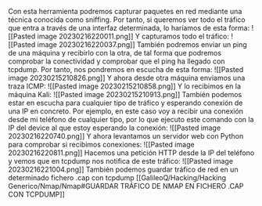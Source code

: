 Con esta herramienta podremos capturar paquetes en red mediante una técnica conocida como sniffing. Por tanto, si queremos ver todo el tráfico que entra a través de una interfaz determinada, lo haríamos de esta forma:
![[Pasted image 20230216220011.png]]
Y capturamos todo el tráfico:
![[Pasted image 20230216220037.png]]
También podremos enviar un ping de una máquina y recibirlo con la otra, de tal forma que podremos comprobar la conectividad y comprobar que el ping ha llegado con tcpdump. Por tanto, nos pondremos en escucha de esta forma:
![[Pasted image 20230215210826.png]]
Y ahora desde otra máquina enviamos una traza ICMP:
![[Pasted image 20230215210858.png]]
Y lo recibimos en la máquina Kali:
![[Pasted image 20230215210913.png]]
También podemos estar en escucha para cualquier tipo de tráfico y esperando conexión de una IP en concreto. Por ejemplo, en este caso voy a recibir una conexión desde mi teléfono de cualquier tipo, por lo que ejecuto este comando con la IP del device al que estoy esperando la conexión:
![[Pasted image 20230216220740.png]]
Y ahora levantamos un servidor web con Python para comprobar si recibimos conexiones:
![[Pasted image 20230216220811.png]]
Hacemos una petición HTTP desde la IP del teléfono y vemos que en tcpdump nos notifica de este tráfico:
![[Pasted image 20230216221004.png]]
También podemos guardar tráfico de red en un determinado fichero .cap con tcpdump [[GalileoQ/Hacking/Hacking Generico/Nmap/Nmap#GUARDAR TRÁFICO DE NMAP EN FICHERO .CAP CON TCPDUMP]]